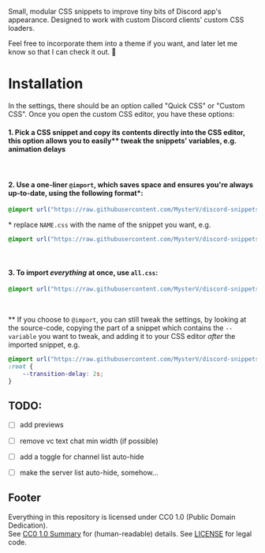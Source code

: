 Small, modular CSS snippets to improve tiny bits of Discord app's appearance.
Designed to work with custom Discord clients' custom CSS loaders.

Feel free to incorporate them into a theme if you want, and later let me know so that I can check it out. 🥺


# Installation
In the settings, there should be an option called "Quick CSS" or "Custom CSS".
Once you open the custom CSS editor, you have these options:

#### 1. Pick a CSS snippet and copy its contents directly into the CSS editor, this option allows you to easily\*\* tweak the snippets' variables, e.g. animation delays
<br>

#### 2. Use a one-liner `@import`, which saves space and ensures you're always up-to-date, using the following format\*:  
```css
@import url("https://raw.githubusercontent.com/MysterV/discord-snippets/main/css/NAME.css");
```
\* replace `NAME.css` with the name of the snippet you want, e.g.
```css
@import url("https://raw.githubusercontent.com/MysterV/discord-snippets/main/css/auto-hide-sidebar.css");
```
<br>

#### 3. To import ***everything*** at once, use `all.css`:

```css
@import url("https://raw.githubusercontent.com/MysterV/discord-snippets/main/css/all.css");
```
<br>

\*\* If you choose to `@import`, you can still tweak the settings, by looking at the source-code, copying the part of a snippet which contains the `--variable` you want to tweak, and adding it to your CSS editor *after* the imported snippet, e.g.
```css
@import url("https://raw.githubusercontent.com/MysterV/discord-snippets/main/css/auto-hide-sidebar.css");
:root {
    --transition-delay: 2s;
}
```


## TODO:
- [ ] add previews
- [ ] remove vc text chat min width (if possible)
- [ ] add a toggle for channel list auto-hide
- [ ] make the server list auto-hide, somehow...


## Footer
Everything in this repository is licensed under CC0 1.0 (Public Domain Dedication).  
See [CC0 1.0 Summary](https://creativecommons.org/publicdomain/zero/1.0/) for (human-readable) details.
See [LICENSE](./LICENSE) for legal code.
